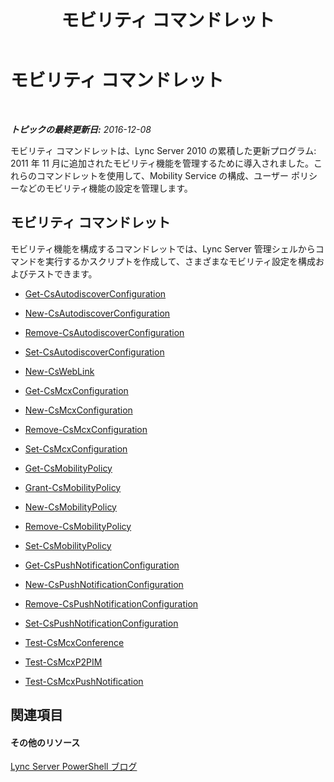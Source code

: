 ﻿---
title: モビリティ コマンドレット
TOCTitle: モビリティ コマンドレット
ms:assetid: 42a30a34-d66b-4c91-b596-a6fc7666e600
ms:mtpsurl: https://technet.microsoft.com/ja-jp/library/Hh690019(v=OCS.15)
ms:contentKeyID: 48271912
ms.date: 12/10/2016
mtps_version: v=OCS.15
ms.translationtype: HT
---

# モビリティ コマンドレット

 

_**トピックの最終更新日:** 2016-12-08_

モビリティ コマンドレットは、Lync Server 2010 の累積した更新プログラム: 2011 年 11 月に追加されたモビリティ機能を管理するために導入されました。これらのコマンドレットを使用して、Mobility Service の構成、ユーザー ポリシーなどのモビリティ機能の設定を管理します。

## モビリティ コマンドレット

モビリティ機能を構成するコマンドレットでは、Lync Server 管理シェルからコマンドを実行するかスクリプトを作成して、さまざまなモビリティ設定を構成およびテストできます。

  - [Get-CsAutodiscoverConfiguration](get-csautodiscoverconfiguration.md)

  - [New-CsAutodiscoverConfiguration](new-csautodiscoverconfiguration.md)

  - [Remove-CsAutodiscoverConfiguration](remove-csautodiscoverconfiguration.md)

  - [Set-CsAutodiscoverConfiguration](set-csautodiscoverconfiguration.md)

  - [New-CsWebLink](new-csweblink.md)

  - [Get-CsMcxConfiguration](get-csmcxconfiguration.md)

  - [New-CsMcxConfiguration](new-csmcxconfiguration.md)

  - [Remove-CsMcxConfiguration](remove-csmcxconfiguration.md)

  - [Set-CsMcxConfiguration](set-csmcxconfiguration.md)

  - [Get-CsMobilityPolicy](get-csmobilitypolicy.md)

  - [Grant-CsMobilityPolicy](grant-csmobilitypolicy.md)

  - [New-CsMobilityPolicy](new-csmobilitypolicy.md)

  - [Remove-CsMobilityPolicy](remove-csmobilitypolicy.md)

  - [Set-CsMobilityPolicy](set-csmobilitypolicy.md)

  - [Get-CsPushNotificationConfiguration](get-cspushnotificationconfiguration.md)

  - [New-CsPushNotificationConfiguration](new-cspushnotificationconfiguration.md)

  - [Remove-CsPushNotificationConfiguration](remove-cspushnotificationconfiguration.md)

  - [Set-CsPushNotificationConfiguration](set-cspushnotificationconfiguration.md)

  - [Test-CsMcxConference](test-csmcxconference.md)

  - [Test-CsMcxP2PIM](test-csmcxp2pim.md)

  - [Test-CsMcxPushNotification](test-csmcxpushnotification.md)

## 関連項目

#### その他のリソース

[Lync Server PowerShell ブログ](http://go.microsoft.com/fwlink/?linkid=203150%26clcid=0x411)

